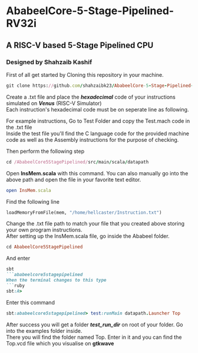 # AbabeelCore-5-Stage-Pipelined-RV32i
## A RISC-V based 5-Stage Pipelined CPU
### Designed by Shahzaib Kashif

First of all get started by Cloning this repository in your machine.
```ruby
git clone https://github.com/shahzaibk23/AbabeelCore-5-Stage-Pipelined-RV32i
```

Create a .txt file and place the ***hexadecimal*** code of your instructions simulated on ***Venus*** (RISC-V Simulator)\
Each instruction's hexadecimal code must be on seperate line as following.

For example instructions, Go to Test Folder and copy the Test.mach code in the .txt file\
Inside the test file you'll find the C language code for the provided machine code as well as the Assembly instructions for the purpose of checking.

Then perform the following step
```ruby
cd /AbabeelCore5StagePipelined/src/main/scala/datapath
```
Open **InsMem.scala** with this command. You can also manually go into the above path and open the file in your favorite text editor.
```ruby
open InsMem.scala
```
Find the following line
``` python
loadMemoryFromFile(mem, "/home/hellcaster/Instruction.txt")
```
Change the .txt file path to match your file that you created above storing your own program instructions.\
After setting up the InsMem.scala file, go inside the Ababeel folder.
```ruby
cd AbabeelCore5StagePipelined
```
And enter
```ruby
sbt
```ababeelcore5stagepipelined
When the terminal changes to this type
```ruby
sbt:A>
```
Enter this command
```ruby
sbt:ababeelcore5stagepipelined> test:runMain datapath.Launcher Top
```
After success you will get a folder ***test_run_dir*** on root of your folder. Go into the examples folder inside.\
There you will find the folder named Top. Enter in it and you can find the Top.vcd file which you visualise on **gtkwave**
